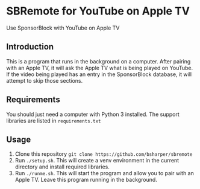 # SBRemote for YouTube on Apple TV

Use SponsorBlock with YouTube on Apple TV 

## Introduction

This is a program that runs in the background on a computer. After pairing with an Apple TV, it will ask the Apple TV what is being played on YouTube. If the video being played has an entry in the SponsorBlock database, it will attempt to skip those sections. 

## Requirements

You should just need a computer with Python 3 installed. The support libraries are listed in `requirements.txt`

## Usage

1. Clone this repository `git clone https://github.com/bsharper/sbremote`
2. Run `./setup.sh`. This will create a venv environment in the current directory and install required libraries.
3. Run `./runme.sh`. This will start the program and allow you to pair with an Apple TV. Leave this program running in the background.
